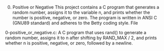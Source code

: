 0. Positive or Negative
This project contains a C program that generates a random number, assigns it to the variable n, and prints whether the number is positive, negative, or zero. The program is written in ANSI C (GNU89 standard) and adheres to the Betty coding style.
File

0-positive_or_negative.c: A C program that uses rand() to generate a random number, assigns it to n after shifting by RAND_MAX / 2, and prints whether n is positive, negative, or zero, followed by a newline.

